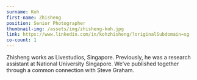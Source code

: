 ```yaml
---
surname: Koh
first-name: Zhisheng
position: Senior Photographer
thumbnail-img: /assets/img/zhisheng-koh.jpg
link: https://www.linkedin.com/in/kohzhisheng/?originalSubdomain=sg 
co-count: 1
---
```


Zhisheng works as Livestudios, Singapore. Previously, he was a research assistant at National University Singapore. We've published together through a common connection with Steve Graham.


